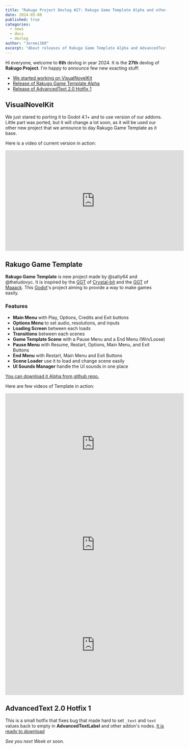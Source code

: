 ```yaml
---
title: "Rakugo Project Devlog #27: Rakugo Game Template Alpha and other news"
date: 2024-05-08
published: true
categories:
  - news
  - docs
  - devlog
author: "Jeremi360"
excerpt: "About releases of Rakugo Game Template Alpha and AdvancedText 2.0 Hotfix, also started working on VisualNovelKit 2.0."
---
```


Hi everyone, welcome to **6th** devlog in year 2024.
It is the **27th** devlog of **Rakugo Project**.
I'm happy to announce few new exacting stuff:

- [We started working on VisualNovelKit](#visualnovelkit)
- [Release of Rakugo Game Template Alpha](#rakugo-game-template)
- [Release of AdvancedText 2.0 Hotfix 1](#advancedtext-20-hotfix-1)

## VisualNovelKit

We just stared to porting it to Godot 4.1+ and to use version of our addons.
Little part was ported, but it will change a lot soon,
as it will be used our other new project that we announce to day Rakugo Game Template as it base.

Here is a video of current version in action:

<iframe width="560" height="315" src="https://www.youtube.com/embed/p2a6UCh4n1Y?si=1beAvTlyIeaHDj5V" title="YouTube video player" frameborder="0" allow="accelerometer; autoplay; clipboard-write; encrypted-media; gyroscope; picture-in-picture; web-share" referrerpolicy="strict-origin-when-cross-origin" allowfullscreen></iframe>

## Rakugo Game Template

**Rakugo Game Template** is new project made by @salty64 and @theludovyc.
It is inspired by the [GGT](https://github.com/crystal-bit/godot-game-template/tree/main) of [Crystal-bit](https://github.com/crystal-bit)
and the [GGT](https://github.com/Maaack/Godot-Game-Template) of [Maaack](https://github.com/Maaack/Godot-Game-Template).
This [Godot](https://godotengine.org)'s project aiming to provide a way to make games easily.

### Features
* **Main Menu** with Play, Options, Credits and Exit buttons
* **Options Menu** to set audio, resolutions, and inputs
* **Loading Screen** between each loads
* **Transitions** between each scenes
* **Game Template Scene** with a Pause Menu and a End Menu (Win/Loose)
* **Pause Menu** with Resume, Restart, Options, Main Menu, and Exit Buttons
* **End Menu** with Restart, Main Menu and Exit Buttons
* **Scene Loader** use it to load and change scene easily
* **UI Sounds Manager** handle the UI sounds in one place

[You can download it Alpha from github repo.](https://github.com/rakugoteam/Rakugo-Game-Template)

Here are few videos of Template in action:

<iframe width="560" height="315" src="https://www.youtube.com/embed/9lxw31Y-PeU?si=LXfoP_JzWtUSpvP9" title="YouTube video player" frameborder="0" allow="accelerometer; autoplay; clipboard-write; encrypted-media; gyroscope; picture-in-picture; web-share" referrerpolicy="strict-origin-when-cross-origin" allowfullscreen></iframe>

<iframe width="560" height="315" src="https://www.youtube.com/embed/C95KujfK8Qw?si=zYNeppfXG9RSTv8Z" title="YouTube video player" frameborder="0" allow="accelerometer; autoplay; clipboard-write; encrypted-media; gyroscope; picture-in-picture; web-share" referrerpolicy="strict-origin-when-cross-origin" allowfullscreen></iframe>

<iframe width="560" height="315" src="https://www.youtube.com/embed/KH-7wpnAgHs?si=-OEE0f-jsEouzfYc" title="YouTube video player" frameborder="0" allow="accelerometer; autoplay; clipboard-write; encrypted-media; gyroscope; picture-in-picture; web-share" referrerpolicy="strict-origin-when-cross-origin" allowfullscreen></iframe>

## AdvancedText 2.0 Hotfix 1

This is a small hotfix that fixes bug that made hard to set
`_text` and `text` values back to empty in **AdvancedTextLabel** and other addon's nodes.
[It is ready to download](/addons/advanced-text)

_See you next Week or soon._

